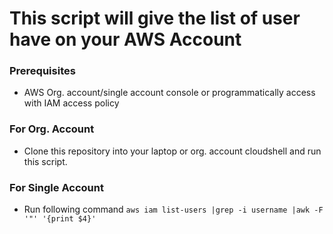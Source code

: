 # This script will give the list of user have on your AWS Account

### Prerequisites
- AWS Org. account/single account console or programmatically access with IAM access policy

### For Org. Account
- Clone this repository into your laptop or org. account cloudshell and run this script.

### For Single Account
- Run following command ``` aws iam list-users |grep -i username |awk -F '"' '{print $4}' ```
